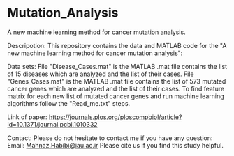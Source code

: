 # Mutation_Analysis

A new  machine learning method for cancer mutation analysis.

Descripotion:
This repository contains the data and MATLAB code for the "A new machine learning method for cancer mutation analysis":

Data sets:
File "Disease_Cases.mat" is the MATLAB .mat file contains the list of 15 diseases which are analyzed and the list of their cases.
File "Genes_Cases.mat" is the MATLAB .mat file contains the list of 573 mutated cancer genes which are analyzed and the list of their cases.
To find feature matrix for each new list of mutated cancer genes and run machine learning algorithms follow the "Read_me.txt" steps.

Link of paper: 
https://journals.plos.org/ploscompbiol/article?id=10.1371/journal.pcbi.1010332

Contact:
Please do not hesitate to contact me if you have any question:
Email: Mahnaz.Habibi@iau.ac.ir
Please cite us if you find this study helpful.
